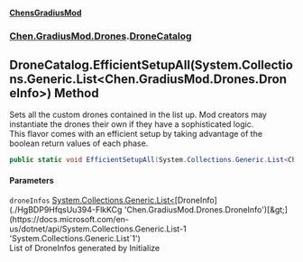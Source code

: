 
#### [ChensGradiusMod](./index 'index')

### [Chen.GradiusMod.Drones](./Y-iPobZkdIiJ9feSuBjDaQ 'Chen.GradiusMod.Drones').[DroneCatalog](./qPWMsXW14ySl71rXQaL2KQ 'Chen.GradiusMod.Drones.DroneCatalog')

## DroneCatalog.EfficientSetupAll(System.Collections.Generic.List&lt;Chen.GradiusMod.Drones.DroneInfo&gt;) Method
Sets all the custom drones contained in the list up. Mod creators may instantiate the drones their own if they have a sophisticated logic.  
This flavor comes with an efficient setup by taking advantage of the boolean return values of each phase.  
```csharp
public static void EfficientSetupAll(System.Collections.Generic.List<Chen.GradiusMod.Drones.DroneInfo> droneInfos);
```

#### Parameters
<a name='5L0dn-SzwvIVTnN6kHIOrQ'></a>
`droneInfos` [System.Collections.Generic.List&lt;](https://docs.microsoft.com/en-us/dotnet/api/System.Collections.Generic.List-1 'System.Collections.Generic.List`1')[DroneInfo](./HgBDP9HfqsUu394-FlkKCg 'Chen.GradiusMod.Drones.DroneInfo')[&gt;](https://docs.microsoft.com/en-us/dotnet/api/System.Collections.Generic.List-1 'System.Collections.Generic.List`1')  
List of DroneInfos generated by Initialize  
  
